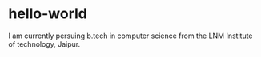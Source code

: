 # hello-world
I am currently persuing b.tech in computer science from the LNM Institute of technology, Jaipur.
